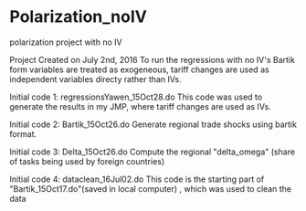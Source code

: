 # Polarization_noIV
polarization project with no IV

Project Created on July 2nd, 2016
To run the regressions with no IV's
Bartik form variables are treated as exogeneous, tariff changes are used as independent variables directy rather than IVs.

Initial code 1: regressionsYawen_15Oct28.do
This code was used to generate the results in my JMP, where tariff changes are used as IVs.

Initial code 2: Bartik_15Oct26.do
Generate regional trade shocks using bartik format.

Initial code 3: Delta_15Oct26.do
Compute the regional "delta_omega" (share of tasks being used by foreign countries)

Initial code 4: dataclean_16Jul02.do
This code is the starting part of "Bartik_15Oct17.do"(saved in local computer) , which was used to clean the data
